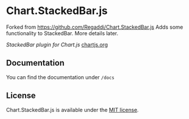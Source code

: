 Chart.StackedBar.js
===================

Forked from https://github.com/Regaddi/Chart.StackedBar.js
Adds some functionality to StackedBar. More details later.

*StackedBar plugin for Chart.js* [chartjs.org](http://www.chartjs.org)

## Documentation

You can find the documentation under `/docs`

## License

Chart.StackedBar.js is available under the [MIT license](http://opensource.org/licenses/MIT).
